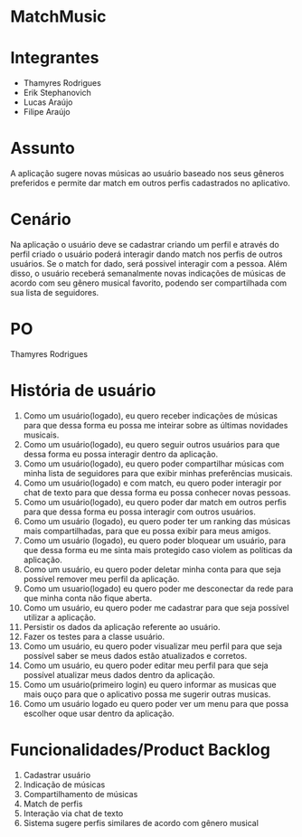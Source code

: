 # MatchMusic

# Integrantes
- Thamyres Rodrigues
- Erik Stephanovich
- Lucas Araújo
- Filipe Araújo

# Assunto
A aplicação sugere novas músicas ao usuário baseado nos seus gêneros preferidos e permite dar match em outros perfis cadastrados no aplicativo.

# Cenário
Na aplicação o usuário deve se cadastrar criando um perfil e através do perfil criado o usuário poderá interagir dando match nos perfis de outros usuários. Se o match for dado, será possivel interagir com a pessoa. Além disso, o usuário receberá semanalmente novas indicações de músicas de acordo com seu gênero musical favorito, podendo ser compartilhada com sua lista de seguidores.

# PO
Thamyres Rodrigues

# História de usuário

1. Como um usuário(logado), eu quero receber indicações de músicas para que dessa forma eu possa me inteirar sobre as últimas novidades musicais.
2. Como um usuário(logado), eu quero seguir outros usuários para que dessa forma eu possa interagir dentro da aplicação.
3. Como um usuário(logado), eu quero poder compartilhar músicas com minha lista de seguidores para que exibir minhas preferências musicais.
4. Como um usuário(logado) e com match, eu quero poder interagir por chat de texto para que dessa forma eu possa conhecer novas pessoas.
5. Como um usuário(logado), eu quero poder dar match em outros perfis para que dessa forma eu possa interagir com outros usuários.
6. Como um usuário (logado), eu quero poder ter um ranking das músicas mais compartilhadas, para que eu possa exibir para meus amigos.
7. Como um usuário (logado), eu quero poder bloquear um usuário, para que dessa forma eu me sinta mais protegido caso violem as políticas da aplicação.
8. Como um usuário, eu quero poder deletar minha conta para que seja possível remover meu perfil da aplicação.
9. Como um usuario(logado) eu quero poder me desconectar da rede para que minha conta não fique aberta.
10. Como um usuário, eu quero poder me cadastrar para que seja possível utilizar a aplicação.
11. Persistir os dados da aplicação referente ao usuário.
12. Fazer os testes para a classe usuário.
13. Como um usuário, eu quero poder visualizar meu perfil para que seja possível saber se meus dados estão atualizados e corretos.
14. Como um usuário, eu quero poder editar meu perfil para que seja possível atualizar meus dados dentro da aplicação.
15. Como um usuário(primeiro login) eu quero informar as musicas que mais ouço para que o aplicativo possa me sugerir outras musicas.
16. Como um usuário logado eu quero poder ver um menu para que possa escolher oque usar dentro da aplicação.

# Funcionalidades/Product Backlog
1. Cadastrar usuário
2. Indicação de músicas
3. Compartilhamento de músicas
4. Match de perfis
5. Interação via chat de texto
6. Sistema sugere perfis similares de acordo com gênero musical
